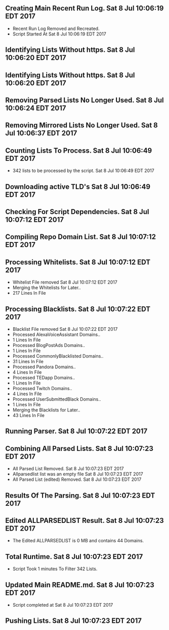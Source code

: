 ## Creating Main Recent Run Log. Sat 8 Jul 10:06:19 EDT 2017
* Recent Run Log Removed and Recreated.
* Script Started At Sat 8 Jul 10:06:19 EDT 2017

## Identifying Lists Without https. Sat 8 Jul 10:06:20 EDT 2017
## Identifying Lists Without https. Sat 8 Jul 10:06:20 EDT 2017

## Removing Parsed Lists No Longer Used. Sat 8 Jul 10:06:24 EDT 2017

## Removing Mirrored Lists No Longer Used. Sat 8 Jul 10:06:37 EDT 2017

## Counting Lists To Process. Sat 8 Jul 10:06:49 EDT 2017
* 	342 lists to be processed by the script. Sat 8 Jul 10:06:49 EDT 2017

## Downloading active TLD's Sat 8 Jul 10:06:49 EDT 2017


## Checking For Script Dependencies. Sat 8 Jul 10:07:12 EDT 2017

## Compiling Repo Domain List. Sat 8 Jul 10:07:12 EDT 2017
## Processing Whitelists. Sat 8 Jul 10:07:12 EDT 2017
* Whitelist File removed Sat 8 Jul 10:07:12 EDT 2017
* Merging the Whitelists for Later..
* 	217 Lines In File

## Processing Blacklists. Sat 8 Jul 10:07:22 EDT 2017
* Blacklist File removed Sat 8 Jul 10:07:22 EDT 2017
* Processed AlexaVoiceAssistant Domains..
* 	1 Lines In File
* Processed BlogPostAds Domains..
* 	1 Lines In File
* Processed CommonlyBlacklisted Domains..
* 	31 Lines In File
* Processed Pandora Domains..
* 	4 Lines In File
* Processed TEDapp Domains..
* 	1 Lines In File
* Processed Twitch Domains..
* 	4 Lines In File
* Processed UserSubmittedBlack Domains..
* 	1 Lines In File
* Merging the Blacklists for Later..
* 	43 Lines In File


## Running Parser. Sat 8 Jul 10:07:22 EDT 2017

## Combining All Parsed Lists. Sat 8 Jul 10:07:23 EDT 2017
* All Parsed List Removed. Sat 8 Jul 10:07:23 EDT 2017
* Allparsedlist list was an empty file Sat 8 Jul 10:07:23 EDT 2017
* All Parsed List (edited) Removed. Sat 8 Jul 10:07:23 EDT 2017

## Results Of The Parsing. Sat 8 Jul 10:07:23 EDT 2017
## Edited ALLPARSEDLIST Result. Sat 8 Jul 10:07:23 EDT 2017
* The Edited ALLPARSEDLIST is 0 MB and contains 	44 Domains.

## Total Runtime. Sat 8 Jul 10:07:23 EDT 2017
* Script Took 1 minutes To Filter  342 Lists.

## Updated Main README.md. Sat 8 Jul 10:07:23 EDT 2017

* Script completed at Sat 8 Jul 10:07:23 EDT 2017

## Pushing Lists. Sat 8 Jul 10:07:23 EDT 2017
